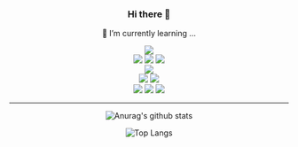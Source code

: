 <div align="center">

  ### Hi there 👋

  🌱 I’m currently learning ...
  <!--
    아이콘 배지 넣는 방법
     1. https://simpleicons.org 에서 원하는 아이콘 찾기
     2. <img src="https://img.shields.io/badge/텍스트-컬러코드?style=원하는스타일&logo=아이콘이름&logoColor=white"/> 
  -->
  <img src="https://img.shields.io/badge/_-Java-red" />
  <div></div>
  <img src="https://img.shields.io/badge/HTML5-E34F26?&logo=HTML5&logoColor=white"/>
  <img src="https://img.shields.io/badge/CSS3-1572B6?&logo=CSS3&logoColor=white"/>
  <img src="https://img.shields.io/badge/JavaScript-F7DF1E?&logo=JavaScript&logoColor=black"/>
  <div></div>
  <img src="https://img.shields.io/badge/MySQL-4479A1?&logo=MySQL&logoColor=white"/>
  <div></div>
  <img src="https://img.shields.io/badge/Flutter-02569B?&logo=Flutter&logoColor=white"/>
  <img src="https://img.shields.io/badge/Dart-0175C2?&logo=Dart&logoColor=white"/>
  <div></div>
  <img src="https://img.shields.io/badge/Notion-000000?&logo=Notion&logoColor=white"/>
  <img src="https://img.shields.io/badge/GitHub-181717?&logo=GitHub&logoColor=white"/>
  <img src="https://img.shields.io/badge/Git-F05032?&logo=Git&logoColor=white"/>
  
  <hr>

  ![Anurag's github stats](https://github-readme-stats.vercel.app/api?username=pockypepe&show_icons=true&theme=tokyonight)
  
  ![Top Langs](https://github-readme-stats.vercel.app/api/top-langs/?username=pockypepe&layout=compact&theme=tokyonight)


<!--
**pockypepe/pockypepe** is a ✨ _special_ ✨ repository because its `README.md` (this file) appears on your GitHub profile.

Here are some ideas to get you started:

- 🔭 I’m currently working on ...
- 🌱 I’m currently learning ...
  java in SSAFY 9th
- 👯 I’m looking to collaborate on ...
- 🤔 I’m looking for help with ...
- 💬 Ask me about ...
- 📫 How to reach me: ...
- 😄 Pronouns: ...
- ⚡ Fun fact: ...
-->

</div>

